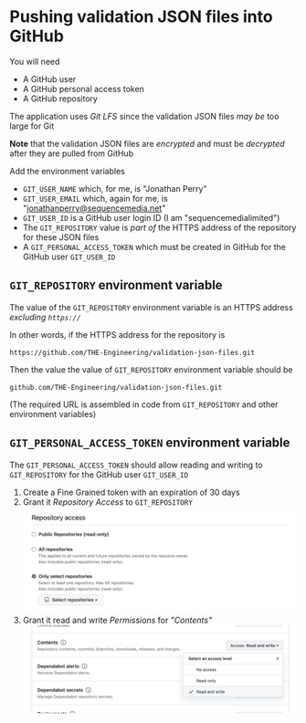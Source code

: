 # Pushing validation JSON files into GitHub

You will need

- A GitHub user
- A GitHub personal access token
- A GitHub repository

The application uses _Git LFS_ since the validation JSON files _may be_ too large for Git

**Note** that the validation JSON files are _encrypted_ and must be _decrypted_ after they are pulled from GitHub

Add the environment variables

- `GIT_USER_NAME` which, for me, is "Jonathan Perry"
- `GIT_USER_EMAIL` which, again for me, is "jonathanperry@sequencemedia.net"
- `GIT_USER_ID` is a GitHub user login ID (I am "sequencemedialimited")
- The `GIT_REPOSITORY` value is _part of_ the HTTPS address of the repository for these JSON files
- A `GIT_PERSONAL_ACCESS_TOKEN` which must be created in GitHub for the GitHub user `GIT_USER_ID`

## `GIT_REPOSITORY` environment variable

The value of the `GIT_REPOSITORY` environment variable is an HTTPS address _excluding `https://`_

In other words, if the HTTPS address for the repository is

```
https://github.com/THE-Engineering/validation-json-files.git
```

Then the value the value of `GIT_REPOSITORY` environment variable should be

```
github.com/THE-Engineering/validation-json-files.git
```

(The required URL is assembled in code from `GIT_REPOSITORY` and other environment variables)

## `GIT_PERSONAL_ACCESS_TOKEN` environment variable

The `GIT_PERSONAL_ACCESS_TOKEN` should allow reading and writing to `GIT_REPOSITORY` for the GitHub user `GIT_USER_ID`

1. Create a Fine Grained token with an expiration of 30 days
2. Grant it _Repository Access_ to `GIT_REPOSITORY`
![Repository Access](images/git-personal-access-token-repository-access.png)
3. Grant it read and write _Permissions_ for _"Contents"_
![Permissions](images/git-personal-access-token-permissions.png)

